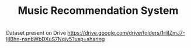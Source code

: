 <h1 align="center"> Music Recommendation System</h1>

<br> Dataset present on Drive
https://drive.google.com/drive/folders/1rliIZmJ7-IjIBhn-nsnbWbDXuS7Nqjv5?usp=sharing
